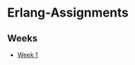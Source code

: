 # Erlang-Assignments
## Weeks

- [Week 1](https://github.com/PranavArya37/Erlang-Assignments/tree/master/Week%201#week-1)
